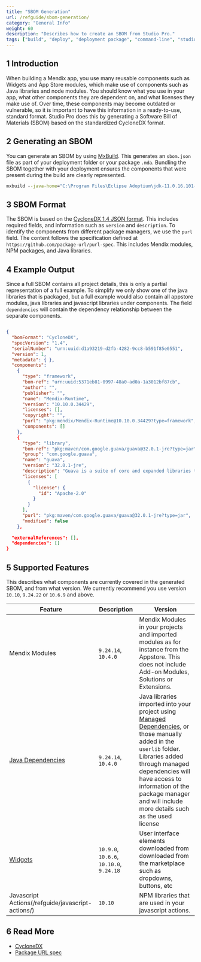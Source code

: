 ```yaml
---
title: "SBOM Generation"
url: /refguide/sbom-generation/
category: "General Info"
weight: 60
description: "Describes how to create an SBOM from Studio Pro."
tags: ["build", "deploy", "deployment package", "command-line", "studio pro", "sbom", "cyclonedx"]
---
```


## 1 Introduction
When building a Mendix app, you use many reusable components such as Widgets and App Store modules, which make use of components such as Java libraries and node modules. You should know what you use in your app, what other components they are dependent on, and what licenses they make use of. Over time, these components may become outdated or vulnerable, so it is important to have this information in a ready-to-use, standard format. Studio Pro does this by generating a Software Bill of Materials (SBOM) based on the standardized CycloneDX format.

## 2 Generating an SBOM
You can generate an SBOM by using [MxBuild](/refguide/mxbuild/). This generates an `sbom.json` file as part of your deployment folder or your package `.mda`. Bundling the SBOM together with your deployment ensures the components that were present during the build are clearly represented.

```bat
mxbuild --java-home="C:\Program Files\Eclipse Adoptium\jdk-11.0.16.101-hotspot" --java-exe-path="C:\Program Files\Eclipse Adoptium\jdk-11.0.16.101-hotspot\bin\java.exe" --generate-sbom  "C:\Mendix\MyApp\MyApp.mpr"
```

## 3 SBOM Format
The SBOM is based on the [CycloneDX 1.4 JSON format](https://cyclonedx.org/docs/1.4/json/). This includes required fields, and information such as `version` and `description`. To identify the components from different package managers, we use the `purl` field. The content follows the specification defined at `https://github.com/package-url/purl-spec`. This includes Mendix modules, NPM packages, and Java libraries. 

## 4 Example Output
Since a full SBOM contains all project details, this is only a partial representation of a full example. To simplify we only show one of the java libraries that is packaged, but a full example would also contain all appstore modules, java libraries and javascript libraries under components. The field `dependencies` will contain the dependency relationship between the separate components.

```json

{
  "bomFormat": "CycloneDX",
  "specVersion": "1.4",
  "serialNumber": "urn:uuid:d1a93219-d2fb-4282-9cc8-b591f85e0551",
  "version": 1,
  "metadata": { },
  "components": 
    {
      "type": "framework",
      "bom-ref": "urn:uuid:5371eb81-0997-48a0-ad0a-1a3012bf87cb",
      "author": "",
      "publisher": "",
      "name": "Mendix-Runtime",
      "version": "10.10.0.34429",
      "licenses": [],
      "copyright": "",
      "purl": "pkg:mendix/Mendix-Runtime@10.10.0.34429?type=framework",
      "components": []
    },
    {
      "type": "library",
      "bom-ref": "pkg:maven/com.google.guava/guava@32.0.1-jre?type=jar",
      "group": "com.google.guava",
      "name": "guava",
      "version": "32.0.1-jre",
      "description": "Guava is a suite of core and expanded libraries that include utility classes, Google\u0027s collections, I/O classes, and much more.",
      "licenses": [
        {
          "license": {
            "id": "Apache-2.0"
          }
        }
      ],
      "purl": "pkg:maven/com.google.guava/guava@32.0.1-jre?type=jar",
      "modified": false
    },
   
  "externalReferences": [],
  "dependencies": []
}

```

## 5 Supported Features
This describes what components are currently covered in the generated SBOM, and from what version. We currently recommend you use version `10.10`, `9.24.22` or `10.6.9` and above.

| Feature | Description | Version
| --- | --- | --- |
| Mendix Modules | `9.24.14`, `10.4.0` | Mendix Modules in your projects and imported modules as for instance from the Appstore. This does not include Add-on Modules, Solutions or Extensions. |
| [Java Dependencies](/refguide/managed-dependencies/) | `9.24.14`, `10.4.0` | Java libraries imported into your project using [Managed Dependencies](/refguide/managed-dependencies/), or those manually added in the `userlib` folder. Libraries added through managed dependencies will have access to information of the package manager and will include more details such as the used license |
| [Widgets](/appstore/widgets/) | `10.9.0`, `10.6.6`, `10.10.0`, `9.24.18` | User interface elements downloaded from downloaded from the marketplace such as dropdowns, buttons, etc |
| Javascript Actions(/refguide/javascript-actions/) | `10.10` | NPM libraries that are used in your javascript actions. |

## 6 Read More
* [CycloneDX](https://cyclonedx.org/)
* [Package URL spec](https://github.com/package-url/purl-spec)
